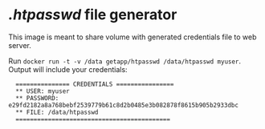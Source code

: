 # *.htpasswd* file generator

This image is meant to share volume with generated credentials file to web server.

Run `docker run -t -v /data getapp/htpasswd /data/htpasswd myuser`.
Output will include your credentials:
```
  =============== CREDENTIALS ================
  ** USER: myuser
  ** PASSWORD: e29fd2182a8a768bebf2539779b61c8d2b0485e3b082878f8615b905b2933dbc
  ** FILE: /data/htpasswd
  ===========================================
```
